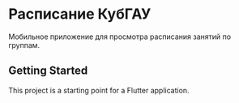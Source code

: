 # Расписание КубГАУ

Мобильное приложение для просмотра расписания занятий по группам.

## Getting Started

This project is a starting point for a Flutter application.
